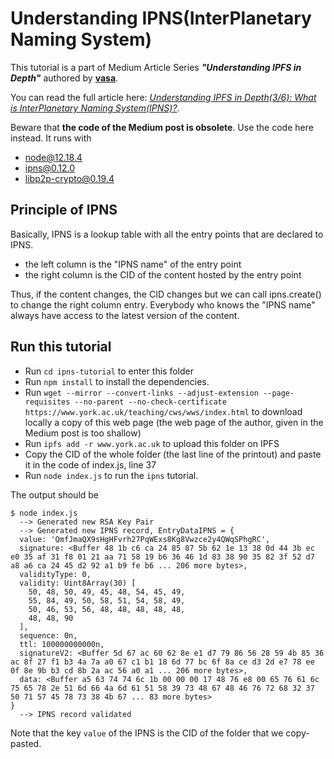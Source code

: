 # Understanding IPNS(InterPlanetary Naming System)
This tutorial is a part of Medium Article Series ***"Understanding IPFS in Depth"*** authored by [**vasa**](https://vaibhavsaini.com).

You can read the full article here: [*Understanding IPFS in Depth(3/6): What is InterPlanetary Naming System(IPNS)?*](https://hackernoon.com/understanding-ipfs-in-depth-3-6-what-is-interplanetary-naming-system-ipns-9aca71e4c13b).

Beware that **the code of the Medium post is obsolete**. Use the code here instead. It runs with
* node@12.18.4
* ipns@0.12.0
* libp2p-crypto@0.19.4

## Principle of IPNS
Basically, IPNS is a lookup table with all the entry points that are declared to IPNS.
* the left column is the "IPNS name" of the entry point
* the right column is the CID of the content hosted by the entry point

Thus, if the content changes, the CID changes but we can call ipns.create() to change the right column entry. Everybody who knows the "IPNS name" always have access to the latest version of the content.
## Run this tutorial
* Run `cd ipns-tutorial` to enter this folder
* Run `npm install` to install the dependencies.
* Run `wget --mirror --convert-links --adjust-extension --page-requisites --no-parent --no-check-certificate https://www.york.ac.uk/teaching/cws/wws/index.html` to download locally a copy of this web page (the web page of the author, given in the Medium post is too shallow)
* Run `ipfs add -r www.york.ac.uk` to upload this folder on IPFS
* Copy the CID of the whole folder (the last line of the printout) and paste it in the code of index.js, line 37
* Run `node index.js` to run the `ipns` tutorial.

The output should be
```console
$ node index.js
  --> Generated new RSA Key Pair
  --> Generated new IPNS record, EntryDataIPNS = {
  value: 'QmfJmaQX9sHgHFvrh27PqWExs8Kg8Vwzce2y4QWqSPhgRC',
  signature: <Buffer 48 1b c6 ca 24 85 87 5b 62 1e 13 38 0d 44 3b ec e0 35 af 31 f8 01 21 aa 71 58 19 b6 36 46 1d 83 38 90 35 82 3f 52 d7 a8 a6 ca 24 45 d2 92 a1 b9 fe b6 ... 206 more bytes>,
  validityType: 0,
  validity: Uint8Array(30) [
    50, 48, 50, 49, 45, 48, 54, 45, 49,
    55, 84, 49, 50, 58, 51, 54, 58, 49,
    50, 46, 53, 56, 48, 48, 48, 48, 48,
    48, 48, 90
  ],
  sequence: 0n,
  ttl: 100000000000n,
  signatureV2: <Buffer 5d 67 ac 60 62 8e e1 d7 79 86 56 28 59 4b 85 36 ac 8f 27 f1 b3 4a 7a a0 67 c1 b1 18 6d 77 bc 6f 8a ce d3 2d e7 78 ee 0f 8e 9b b3 cd 8b 2a ac 56 a0 a1 ... 206 more bytes>,
  data: <Buffer a5 63 74 74 6c 1b 00 00 00 17 48 76 e8 00 65 76 61 6c 75 65 78 2e 51 6d 66 4a 6d 61 51 58 39 73 48 67 48 46 76 72 68 32 37 50 71 57 45 78 73 38 4b 67 ... 83 more bytes>
}
  --> IPNS record validated
```
Note that the key `value` of the IPNS is the CID of the folder that we copy-pasted.

